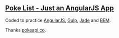 ## [Poke List - Just an AngularJS App](http://codeideas.github.io/poke-list/)

Coded to practice [AngularJS](http://angularjs.org/), [Gulp](http://gulpjs.com/), [Jade](http://jade-lang.com/) and [BEM](http://getbem.com/).

Thanks [pokeapi.co](http://pokeapi.co/).
